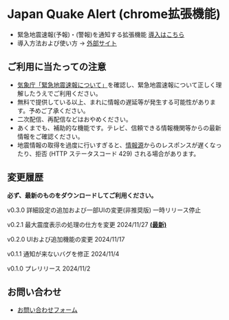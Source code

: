 # Japan Quake Alert (chrome拡張機能)

 - 緊急地震速報(予報)・(警報)を通知する拡張機能
 [導入はこちら](https://github.com/4gana1-human/Japan-Quake-Alert/releases/tag/v0.2.1)
 - 導入方法および使い方 → [外部サイト](https://note.com/4gana1_human/n/n7032c0c6ff26?sub_rt=share_sb)

## ご利用に当たっての注意
 - [気象庁「緊急地震速報について」](https://www.data.jma.go.jp/svd/eew/data/nc/)を確認し、緊急地震速報について正しく理解したうえでご利用ください。
 - 無料で提供している以上、まれに情報の遅延等が発生する可能性があります。予めご了承ください。
 - 二次配信、再配信などはおやめください。
 - あくまでも、補助的な機能です。テレビ、信頼できる情報機関等からの最新情報をご確認ください。
 - 地震情報の取得を過度に行いすぎると、[情報源](https://www.p2pquake.net/develop/json_api_v2/#/P2P%E5%9C%B0%E9%9C%87%E6%83%85%E5%A0%B1%20API/get_ws:~:text=/history%3A%2060%20%E3%83%AA%E3%82%AF%E3%82%A8%E3%82%B9%E3%83%88/%E5%88%86%20(IP%20%E3%82%A2%E3%83%89%E3%83%AC%E3%82%B9%E6%AF%8E))からのレスポンスが遅くなったり、拒否 (HTTP ステータスコード 429) される場合があります。 

## 変更履歴
**必ず、最新のものをダウンロードしてご利用ください。**

v0.3.0 詳細設定の追加および一部UIの変更(非推奨版) 一時リリース停止 

v0.2.1 最大震度表示の処理の仕方を変更 2024/11/27 **[(最新)](https://github.com/4gana1-human/Japan-Quake-Alert/releases/tag/v0.2.1)**

v0.2.0 UIおよび追加機能の変更 2024/11/17 

v0.1.1 通知が来ないバグを修正 2024/11/4 

v0.1.0 プレリリース 2024/11/2

## お問い合わせ
 - [お問い合わせフォーム](https://forms.office.com/r/hLmadvpif4)
